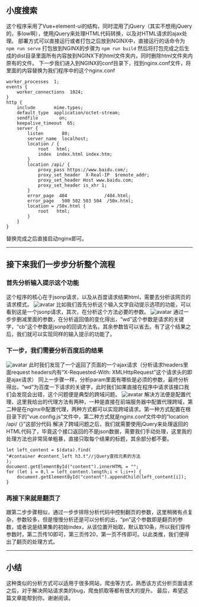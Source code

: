 ## 小度搜索
这个程序采用了Vue+element-ui的结构，同时混用了jQuery（其实不想用jQuery的，多low啊），使用jQuery来处理HTML代码转换，以及对HTML请求的ajax处理。
部署方式可以直接运行或者打包之后放到NGINX中，直接运行的话命令为
``` npm run serve ```
打包放到NGINX的步骤为
``` npm run build ```
然后将打包完成之后生成的dist目录里面所有内容放到NGINX下的html文件夹内，同时删除html文件夹内原有的文件。
下一步我们进入到NGINX的conf目录下，找到nginx.conf文件，将里面的内容替换为我们程序中的这个nginx.conf
```
worker_processes  1;
events {
    worker_connections  1024;
}
http {
    include       mime.types;
    default_type  application/octet-stream;
    sendfile        on;
    keepalive_timeout  65;
    server {
        listen       80;
        server_name  localhost;
        location / {
            root   html;
            index  index.html index.htm;
        }
		location /api/ {
			proxy_pass https://www.baidu.com/;
			proxy_set_header  X-Real-IP  $remote_addr;
			proxy_set_header Host www.baidu.com;
			proxy_set_header is_xhr 1;
		}
        error_page  404              /404.html;
        error_page   500 502 503 504  /50x.html;
        location = /50x.html {
            root   html;
        }
    }
}
```
替换完成之后直接启动nginx即可。

---

## 接下来我们一步步分析整个流程
### 首先分析输入提示这个功能
这个程序的核心在于jsonp请求，以及从百度请求结果html，需要去分析该网页的请求模式。
![avatar](http://tc.pinea.club/img/step1.png)
比如我们首先分析这个输入文字自动提示选项的功能，可以看到这是一个jsonp请求，其次，在分析这个方法必要的参数。
![avatar](http://tc.pinea.club/img/step1_param.png)
通过一步步删减里面的参数，在分析返回值的变化得出，“wd”这个参数是请求的关键字，“cb”这个参数是jsonp的回调方法名，其余参数皆可以省去。有了这个结果之后，我们就可以实现同样的输入提示的功能了。

### 下一步，我们需要分析百度后的结果
![avatar](http://tc.pinea.club/img/step2.png)
此时我们发现了一个返回了页面的一个ajax请求（分析请求headers里面request headers内有“X-Requested-With: XMLHttpRequest”这个请求头的即是ajax请求）
同上一步骤一样，分析param里面有哪些是必须的参数，最终分析得出，“wd”为百度一下请求的关键字，此时我们如果直接在程序中请求该接口我们会发现会出错，这个问题便是典型的跨域问题。
![avatar](http://tc.pinea.club/img/step2_proxy.png)
解决方法便是配置代理，这里我给出的代理方法有两种，一种是直接在前端服务器中配置代理跨域，第二种是在nginx中配置代理，两种方式都可以实现跨域请求。第一种方式配置在根目录下的“vue.config.js”文件中，第二种方式就是nginx.conf文件中的“location /api/ {}”这部分代码
解决了跨域问题之后，我们就需要使用jQuery来处理返回的HTML代码了，毕竟这个接口返回的不是json数据，需要我们手动处理，这里我的处理方法也非常简单粗暴，直接只取每个结果的标题，其余部分都不要。
```
let left_content = $(data).find(
"#container #content_left h3.t"//jQuery查找元素的方法
);
document.getElementById("content").innerHTML = "";
for (let i = 0,l = left_content.length;i < l;i++) {
    document.getElementById("content").appendChild(left_content[i]);
}
```

### 再接下来就是翻页了

跟第二步步骤相似，通过一步步排除分析代码中控制翻页的参数，这里稍微有点复杂，参数较多，但是慢慢分析还是可以分析的出，“pn”这个参数即是翻页的参数，或者说是结果集的初始index，从该位置开始取，默认取10条，所以我们穿传参数时，第二页传10即可，第三页传20，第一页不传即可。以此类推，我们便得出了翻页的处理方式。

---

## 小结
这种类似的分析方式可以适用于很多网站，爬虫等方式，熟悉该方式分析页面请求之后，对于解决网站请求类的bug，爬虫抓取等都有很大的提升。
最后，希望这篇文章能帮到你。谢谢阅读。
